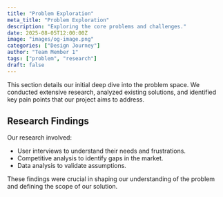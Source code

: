 ```yaml
---
title: "Problem Exploration"
meta_title: "Problem Exploration"
description: "Exploring the core problems and challenges."
date: 2025-08-05T12:00:00Z
image: "images/og-image.png"
categories: ["Design Journey"]
author: "Team Member 1"
tags: ["problem", "research"]
draft: false
---
```


This section details our initial deep dive into the problem space. We conducted extensive research, analyzed existing solutions, and identified key pain points that our project aims to address.

## Research Findings

Our research involved:

*   User interviews to understand their needs and frustrations.
*   Competitive analysis to identify gaps in the market.
*   Data analysis to validate assumptions.

These findings were crucial in shaping our understanding of the problem and defining the scope of our solution.